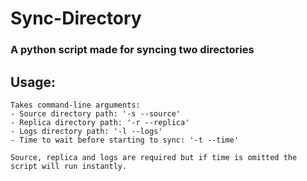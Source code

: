 # Sync-Directory

### A python script made for syncing two directories

## Usage:

    Takes command-line arguments:
    - Source directory path: '-s --source'
    - Replica directory path: '-r --replica'
    - Logs directory path: '-l --logs'
    - Time to wait before starting to sync: '-t --time'

    Source, replica and logs are required but if time is omitted the script will run instantly.